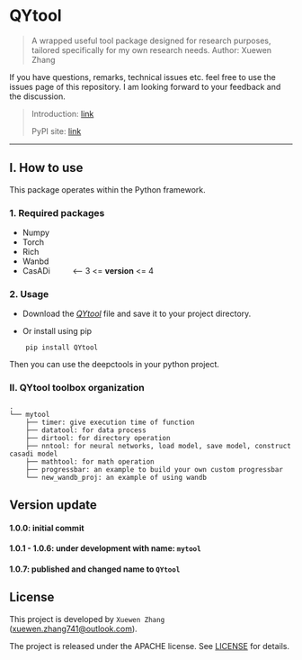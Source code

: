 # QYtool

> A wrapped useful tool package designed for research purposes, tailored specifically for my own research needs.
> Author: Xuewen Zhang

If you have questions, remarks, technical issues etc. feel free to use the issues page of this repository. I am looking forward to your feedback and the discussion.

> Introduction: [link](https://github.com/QiYuan-Zhang/QYtool)
> 
> PyPI site: [link]()

---


## I. How to use

This package operates within the Python framework.

### 1. Required packages

- Numpy
- Torch
- Rich
- Wanbd
- CasADi &emsp; &emsp;     <-- 3 <= __version__ <= 4


### 2. Usage

- Download the [*QYtool*](./src/) file and save it to your project directory.

- Or install using pip

```
    pip install QYtool
```
Then you can use the deepctools in your python project.


### II. QYtool toolbox organization
```
. 
└── mytool
    ├── timer: give execution time of function 
    ├── datatool: for data process
    ├── dirtool: for directory operation
    ├── nntool: for neural networks, load model, save model, construct casadi model  
    ├── mathtool: for math operation
    ├── progressbar: an example to build your own custom progressbar
    └── new_wandb_proj: an example of using wandb
```

## Version update

#### **1.0.0**: initial commit

#### 1.0.1 - 1.0.6: under development with name: `mytool`

#### 1.0.7: published and changed name to `QYtool`


## License

This project is developed by `Xuewen Zhang` (xuewen.zhang741@outlook.com).

The project is released under the APACHE license. See [LICENSE](LICENSE) for details.